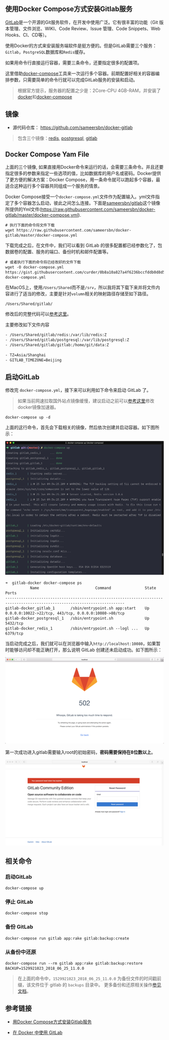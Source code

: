## 使用Docker Compose方式安装Gitlab服务

[GitLab](https://about.gitlab.com/)是一个开源的Git服务软件，在开发中使用广泛。它有很丰富的功能（Git 版本管理、文件浏览、WIKI、Code Review、Issue 管理、Code Snippets、Web Hooks、CI、CD等）。

使用Docker的方式来安装服务端软件是挺方便的。但是GitLab需要三个服务：`Gitlab`，`PostgreSQL`数据库和`Redis`缓存。

如果用命令行直接运行容器，需要三条命令，还要指定很多的配置项。

这里借助[docker-compose](https://docs.docker.com/compose/)工具来一次运行多个容器。前期配置好相关的容器编排参数，只需要简单的命令行就可以完成GitLab服务的安装和启动。

> 根据官方提示，服务器的配置之少是：2Core-CPU 4GB-RAM，并安装了[docker](https://yeasy.gitbooks.io/docker_practice/content/install/)和[docker-compose](https://yeasy.gitbooks.io/docker_practice/content/compose/install.html)

## 镜像

* 源代码仓库： https://github.com/sameersbn/docker-gitlab

> 包含三个镜像：[redis](https://registry.hub.docker.com/u/sameersbn/redis/), [postgresql](https://hub.docker.com/r/sameersbn/postgresql/), [gitlab](https://registry.hub.docker.com/u/sameersbn/gitlab/)

## Docker Compose Yam File

上面的三个镜像, 如果直接用Docker命令来运行的话，会需要三条命令。并且还要指定很多的参数来指定一些选项的值，比如数据库的用户名或密码。Docker提供了更方便的解决方案：Docker Compose，用一条命令就可以跑起多个容器，最适合这种运行多个容器共同组成一个服务的情景。

Docker Compose接受一个`docker-compose.yml`文件作为配置输入。yml文件指定了多个容器怎么启动，彼此之间怎么连接。下面是[sameersbn/gitlab](https://github.com/sameersbn/docker-gitlab)这个镜像所提供的Yml文件(https://raw.githubusercontent.com/sameersbn/docker-gitlab/master/docker-compose.yml).

```
# 执行下面的命令将文件下载
wget https://raw.githubusercontent.com/sameersbn/docker-gitlab/master/docker-compose.yml
```
下载完成之后，在文件中，我们可以看到 GitLab 的很多配置都已经参数化了，包数据卷的配置、服务的端口、备份时机和邮件配置等。

```
# 或者执行下面的命令将已经改好的文件下载
wget -O docker-compose.yml https://gist.githubusercontent.com/curder/0b8a10a827a4f6236bccfddb0d8d5c46/raw/787cb4160caf73993a1d76b8d159c9024a5e3002/gitlab-docker-compose.yml
```

在MacOS上，使用`/Users/Shared`而不是`/srv`，所以我将其下载下来并将文件内容进行了适当的修改，主要是针对`volumn`相关的映射路径存储至如下路径。

```
/Users/Shared/gitlab/
```

修改后的完整代码可以[参考这里](https://gist.github.com/curder/0b8a10a827a4f6236bccfddb0d8d5c46)。

主要修改如下文件内容
```
- /Users/Shared/gitlab/redis:/var/lib/redis:Z
- /Users/Shared/gitlab/postgresql:/var/lib/postgresql:Z
- /Users/Shared/gitlab/gitlab:/home/git/data:Z

- TZ=Asia/Shanghai
- GITLAB_TIMEZONE=Beijing
```

## 启动GitLab

修改完 `docker-compose.yml`，接下来可以利用如下命令来启动 GitLab 了。

> 如果当前网速拉取国外站点镜像缓慢，建议启动之前可以[参考这里](https://yeasy.gitbooks.io/docker_practice/install/mirror.html)修改docker镜像加速器。

```
docker-compose up -d
```

上面的这行命令，首先会下载相关的镜像，然后依次创建并启动容器。如下图所示：

![](/assets/docker/docker-compose-gitlab-image.png)

```
➜  gitlab-docker docker-compose ps
           Name                         Command               State                           Ports
---------------------------------------------------------------------------------------------------------------------------
gitlab-docker_gitlab_1       /sbin/entrypoint.sh app:start    Up      0.0.0.0:10022->22/tcp, 443/tcp, 0.0.0.0:10080->80/tcp
gitlab-docker_postgresql_1   /sbin/entrypoint.sh              Up      5432/tcp
gitlab-docker_redis_1        /sbin/entrypoint.sh --logl ...   Up      6379/tcp
```

当启动完成之后，我们就可以在浏览器中输入`http://localhost:10080`，如果暂时能够访问却不能正确打开，那么说明 GitLab 创建还未启动成功。如下图所示：

![](/assets/docker/docker-compose-gitlab-image-502-error.png)

第一次成功进入gitlab需要输入root的初始密码，**密码需要保持在8位数以上**。

![](/assets/docker/docker-compose-gitlab-image-need-reset-password.png)

## 相关命令

### 启动GitLab
```
docker-compose up
```

### 停止 GitLab

```
docker-compose stop
```

### 备份 GitLab

```
docker-compose run gitlab app:rake gitlab:backup:create
```

### 从备份中还原

```
docker-compose run --rm gitlab app:rake gitlab:backup:restore BACKUP=1529921023_2018_06_25_11.0.0
```
> 在上面的命令中，`1529921023_2018_06_25_11.0.0` 为备份文件的时间戳前缀，该文件位于 gitlab 的 `backups` 目录中。
> 更多备份和还原相关操作[参见文档](https://github.com/sameersbn/docker-gitlab/blob/master/README.md#restoring-backups)。

## 参考链接

* [用Docker Compose方式安装Gitlab服务](http://wuyijun.cn/yong-dockerfang-shi-an-zhuang-gitlabfu-wu/)

* [在 Docker 中使用 GitLab](http://beyondvincent.com/2016/09/19/2016-09-17-use-gitlab-with-docker/)
